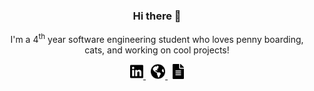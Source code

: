 <h3 align="center">Hi there 👋</h3>
<p align="center">I'm a 4<sup>th</sup> year software engineering student who loves penny boarding, cats, and working on cool projects!</p>
<p align="center">
    <a href="https://www.linkedin.com/in/tommydeng/">
        <img src="https://raw.githubusercontent.com/sttic/sttic/master/linkedin.svg" height="24" alt="LinkedIn" />
    </a>
    &nbsp;
    <a href="https://www.tommydeng.com/">
        <img src="https://raw.githubusercontent.com/sttic/sttic/master/globe-americas.svg" height="24" alt="Website" />
    </a>
    &nbsp;
    <a href="https://resume.tommydeng.com/">
        <img src="https://raw.githubusercontent.com/sttic/sttic/master/file-alt.svg" height="24" alt="Resume" />
    </a>
</p>
